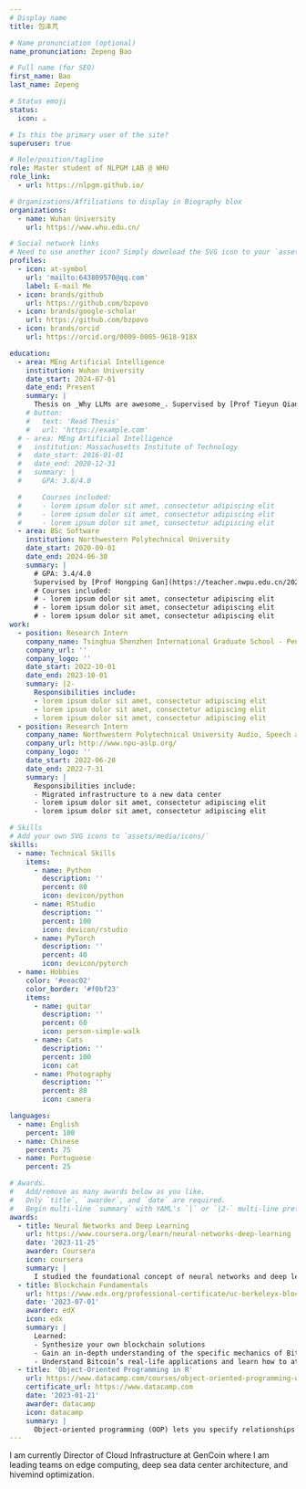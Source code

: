 ```yaml
---
# Display name
title: 包泽芃

# Name pronunciation (optional)
name_pronunciation: Zepeng Bao

# Full name (for SEO)
first_name: Bao
last_name: Zepeng

# Status emoji
status:
  icon: ☕️

# Is this the primary user of the site?
superuser: true

# Role/position/tagline
role: Master student of NLPGM LAB @ WHU
role_link:
  - url: https://nlpgm.github.io/

# Organizations/Affiliations to display in Biography blox
organizations:
  - name: Wuhan University
    url: https://www.whu.edu.cn/

# Social network links
# Need to use another icon? Simply download the SVG icon to your `assets/media/icons/` folder.
profiles:
  - icon: at-symbol
    url: 'mailto:643809570@qq.com'
    label: E-mail Me
  - icon: brands/github
    url: https://github.com/bzpovo
  - icon: brands/google-scholar
    url: https://github.com/bzpovo
  - icon: brands/orcid
    url: https://orcid.org/0009-0005-9618-918X

education:
  - area: MEng Artificial Intelligence
    institution: Wuhan University
    date_start: 2024-07-01
    date_end: Present
    summary: |
      Thesis on _Why LLMs are awesome_. Supervised by [Prof Tieyun Qian](http://jszy.whu.edu.cn/qiantieyun/zh_CN/more/236169/jsjjgd/index.htm). 
    # button:
    #   text: 'Read Thesis'
    #   url: 'https://example.com'
  # - area: MEng Artificial Intelligence
  #   institution: Massachusetts Institute of Technology
  #   date_start: 2016-01-01
  #   date_end: 2020-12-31
  #   summary: |
  #     GPA: 3.8/4.0

  #     Courses included:
  #     - lorem ipsum dolor sit amet, consectetur adipiscing elit
  #     - lorem ipsum dolor sit amet, consectetur adipiscing elit
  #     - lorem ipsum dolor sit amet, consectetur adipiscing elit
  - area: BSc Software
    institution: Northwestern Polytechnical University
    date_start: 2020-09-01
    date_end: 2024-06-30
    summary: |
      # GPA: 3.4/4.0
      Supervised by [Prof Hongping Gan](https://teacher.nwpu.edu.cn/2020050020.html). 
      # Courses included:
      # - lorem ipsum dolor sit amet, consectetur adipiscing elit
      # - lorem ipsum dolor sit amet, consectetur adipiscing elit
      # - lorem ipsum dolor sit amet, consectetur adipiscing elit
work:
  - position: Research Intern
    company_name: Tsinghua Shenzhen International Graduate School - Peng Cheng Laboratory Smart Internet Group (SIG)
    company_url: ''
    company_logo: ''
    date_start: 2022-10-01
    date_end: 2023-10-01
    summary: |2-
      Responsibilities include:
      - lorem ipsum dolor sit amet, consectetur adipiscing elit
      - lorem ipsum dolor sit amet, consectetur adipiscing elit
      - lorem ipsum dolor sit amet, consectetur adipiscing elit
  - position: Research Intern
    company_name: Northwestern Polytechnical University Audio, Speech and Language Processing Group (ASLP)
    company_url: http://www.npu-aslp.org/
    company_logo: ''
    date_start: 2022-06-20
    date_end: 2022-7-31
    summary: |
      Responsibilities include:
      - Migrated infrastructure to a new data center
      - lorem ipsum dolor sit amet, consectetur adipiscing elit
      - lorem ipsum dolor sit amet, consectetur adipiscing elit

# Skills
# Add your own SVG icons to `assets/media/icons/`
skills:
  - name: Technical Skills
    items:
      - name: Python
        description: ''
        percent: 80
        icon: devicon/python
      - name: RStudio
        description: ''
        percent: 100
        icon: devicon/rstudio
      - name: PyTorch
        description: ''
        percent: 40
        icon: devicon/pytorch
  - name: Hobbies
    color: '#eeac02'
    color_border: '#f0bf23'
    items:
      - name: guitar
        description: ''
        percent: 60
        icon: person-simple-walk
      - name: Cats
        description: ''
        percent: 100
        icon: cat
      - name: Photography
        description: ''
        percent: 80
        icon: camera

languages:
  - name: English
    percent: 100
  - name: Chinese
    percent: 75
  - name: Portuguese
    percent: 25

# Awards.
#   Add/remove as many awards below as you like.
#   Only `title`, `awarder`, and `date` are required.
#   Begin multi-line `summary` with YAML's `|` or `|2-` multi-line prefix and indent 2 spaces below.
awards:
  - title: Neural Networks and Deep Learning
    url: https://www.coursera.org/learn/neural-networks-deep-learning
    date: '2023-11-25'
    awarder: Coursera
    icon: coursera
    summary: |
      I studied the foundational concept of neural networks and deep learning. By the end, I was familiar with the significant technological trends driving the rise of deep learning; build, train, and apply fully connected deep neural networks; implement efficient (vectorized) neural networks; identify key parameters in a neural network’s architecture; and apply deep learning to your own applications.
  - title: Blockchain Fundamentals
    url: https://www.edx.org/professional-certificate/uc-berkeleyx-blockchain-fundamentals
    date: '2023-07-01'
    awarder: edX
    icon: edx
    summary: |
      Learned:
      - Synthesize your own blockchain solutions
      - Gain an in-depth understanding of the specific mechanics of Bitcoin
      - Understand Bitcoin’s real-life applications and learn how to attack and destroy Bitcoin, Ethereum, smart contracts and Dapps, and alternatives to Bitcoin’s Proof-of-Work consensus algorithm
  - title: 'Object-Oriented Programming in R'
    url: https://www.datacamp.com/courses/object-oriented-programming-with-s3-and-r6-in-r
    certificate_url: https://www.datacamp.com
    date: '2023-01-21'
    awarder: datacamp
    icon: datacamp
    summary: |
      Object-oriented programming (OOP) lets you specify relationships between functions and the objects that they can act on, helping you manage complexity in your code. This is an intermediate level course, providing an introduction to OOP, using the S3 and R6 systems. S3 is a great day-to-day R programming tool that simplifies some of the functions that you write. R6 is especially useful for industry-specific analyses, working with web APIs, and building GUIs.
---
```

I am currently Director of Cloud Infrastructure at GenCoin where I am leading teams on edge computing, deep sea data center architecture, and hivemind optimization.
